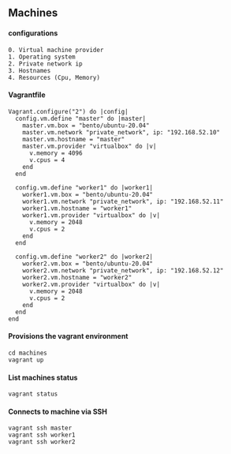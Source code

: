 ## Machines

#### configurations
```
0. Virtual machine provider
1. Operating system
2. Private network ip
3. Hostnames 
4. Resources (Cpu, Memory)
```

#### Vagrantfile
```
Vagrant.configure("2") do |config|
  config.vm.define "master" do |master|
    master.vm.box = "bento/ubuntu-20.04"
    master.vm.network "private_network", ip: "192.168.52.10"
    master.vm.hostname = "master"
    master.vm.provider "virtualbox" do |v|
      v.memory = 4096
      v.cpus = 4
    end
  end

  config.vm.define "worker1" do |worker1|
    worker1.vm.box = "bento/ubuntu-20.04"
    worker1.vm.network "private_network", ip: "192.168.52.11"
    worker1.vm.hostname = "worker1"
    worker1.vm.provider "virtualbox" do |v|
      v.memory = 2048
      v.cpus = 2
    end
  end

  config.vm.define "worker2" do |worker2|
    worker2.vm.box = "bento/ubuntu-20.04"
    worker2.vm.network "private_network", ip: "192.168.52.12"
    worker2.vm.hostname = "worker2"
    worker2.vm.provider "virtualbox" do |v|
      v.memory = 2048
      v.cpus = 2
    end
  end
end
```

#### Provisions the vagrant environment

```
cd machines
vagrant up
```

#### List machines status
```
vagrant status
```

#### Connects to machine via SSH
```
vagrant ssh master
vagrant ssh worker1
vagrant ssh worker2
```
